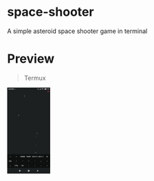 # space-shooter

A simple asteroid space shooter game in terminal

# Preview

> Termux

<img src="/preview1.png" width="100" />
